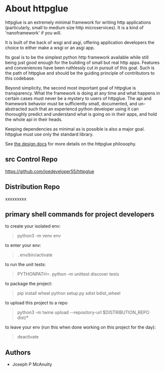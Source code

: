 # About httpglue

httpglue is an extremely minimal framework for writing http applications (particularly, small to medium size http microservices). It is a kind of 'nanoframework' if you will.

It is built of the back of wsgi and asgi, offering application developers the choice to either make a wsgi or an asgi app.

Its goal is to be the simplest python http framework available while still being just good enough for the building of small but real http apps. Features and conveniences have been ruthlessly cut in pursuit of this goal. Such is the path of httpglue and should be the guiding principle of contributors to this codebase.

Beyond simplicity, the second most important goal of httpglue is transparency. What the framework is doing at any time and what happens in certain cases must never be a mystery to users of httpglue. The api and framework behavior must be sufficiently small, documented, and un-abstracted such that an experiencd python developer using it can thoroughly predict and understand what is going on in their apps, and hold the whole api in their heads.

Keeping dependencies as minimal as is possible is also a major goal. httpglue must use only the standard library.

See [the design docs](https://github.com/joedeveloper55/httpglue/blob/master/DESIGN.md) for more details on the httpglue philosophy.

## src Control Repo

https://github.com/joedeveloper55/httpglue

## Distribution Repo

xxxxxxxxx

## primary shell commands for project developers

to create your isolated env:
> python3 -m venv env

to enter your env:
> . env/bin/activate

to run the unit tests:
> PYTHONPATH=. python -m unittest discover tests

to package the project:
> pip install wheel
> python setup.py sdist bdist_wheel

to upload this project to a repo
> python3 -m twine upload --repository-url $DISTRIBUTION_REPO dist/*

to leave your env (run this when done working on this project for the day):
> deactivate

## Authors

* Joseph P McAnulty